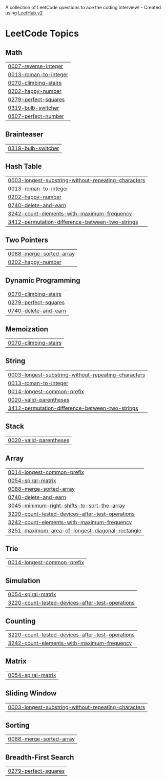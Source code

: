 A collection of LeetCode questions to ace the coding interview! - Created using [LeetHub v2](https://github.com/arunbhardwaj/LeetHub-2.0)
<!---LeetCode Topics Start-->
# LeetCode Topics
## Math
|  |
| ------- |
| [0007-reverse-integer](https://github.com/karan96108/LeetCode-Questions-Solution/tree/master/0007-reverse-integer) |
| [0013-roman-to-integer](https://github.com/karan96108/LeetCode-Questions-Solution/tree/master/0013-roman-to-integer) |
| [0070-climbing-stairs](https://github.com/karan96108/LeetCode-Questions-Solution/tree/master/0070-climbing-stairs) |
| [0202-happy-number](https://github.com/karan96108/LeetCode-Questions-Solution/tree/master/0202-happy-number) |
| [0279-perfect-squares](https://github.com/karan96108/LeetCode-Questions-Solution/tree/master/0279-perfect-squares) |
| [0319-bulb-switcher](https://github.com/karan96108/LeetCode-Questions-Solution/tree/master/0319-bulb-switcher) |
| [0507-perfect-number](https://github.com/karan96108/LeetCode-Questions-Solution/tree/master/0507-perfect-number) |
## Brainteaser
|  |
| ------- |
| [0319-bulb-switcher](https://github.com/karan96108/LeetCode-Questions-Solution/tree/master/0319-bulb-switcher) |
## Hash Table
|  |
| ------- |
| [0003-longest-substring-without-repeating-characters](https://github.com/karan96108/LeetCode-Questions-Solution/tree/master/0003-longest-substring-without-repeating-characters) |
| [0013-roman-to-integer](https://github.com/karan96108/LeetCode-Questions-Solution/tree/master/0013-roman-to-integer) |
| [0202-happy-number](https://github.com/karan96108/LeetCode-Questions-Solution/tree/master/0202-happy-number) |
| [0740-delete-and-earn](https://github.com/karan96108/LeetCode-Questions-Solution/tree/master/0740-delete-and-earn) |
| [3242-count-elements-with-maximum-frequency](https://github.com/karan96108/LeetCode-Questions-Solution/tree/master/3242-count-elements-with-maximum-frequency) |
| [3412-permutation-difference-between-two-strings](https://github.com/karan96108/LeetCode-Questions-Solution/tree/master/3412-permutation-difference-between-two-strings) |
## Two Pointers
|  |
| ------- |
| [0088-merge-sorted-array](https://github.com/karan96108/LeetCode-Questions-Solution/tree/master/0088-merge-sorted-array) |
| [0202-happy-number](https://github.com/karan96108/LeetCode-Questions-Solution/tree/master/0202-happy-number) |
## Dynamic Programming
|  |
| ------- |
| [0070-climbing-stairs](https://github.com/karan96108/LeetCode-Questions-Solution/tree/master/0070-climbing-stairs) |
| [0279-perfect-squares](https://github.com/karan96108/LeetCode-Questions-Solution/tree/master/0279-perfect-squares) |
| [0740-delete-and-earn](https://github.com/karan96108/LeetCode-Questions-Solution/tree/master/0740-delete-and-earn) |
## Memoization
|  |
| ------- |
| [0070-climbing-stairs](https://github.com/karan96108/LeetCode-Questions-Solution/tree/master/0070-climbing-stairs) |
## String
|  |
| ------- |
| [0003-longest-substring-without-repeating-characters](https://github.com/karan96108/LeetCode-Questions-Solution/tree/master/0003-longest-substring-without-repeating-characters) |
| [0013-roman-to-integer](https://github.com/karan96108/LeetCode-Questions-Solution/tree/master/0013-roman-to-integer) |
| [0014-longest-common-prefix](https://github.com/karan96108/LeetCode-Questions-Solution/tree/master/0014-longest-common-prefix) |
| [0020-valid-parentheses](https://github.com/karan96108/LeetCode-Questions-Solution/tree/master/0020-valid-parentheses) |
| [3412-permutation-difference-between-two-strings](https://github.com/karan96108/LeetCode-Questions-Solution/tree/master/3412-permutation-difference-between-two-strings) |
## Stack
|  |
| ------- |
| [0020-valid-parentheses](https://github.com/karan96108/LeetCode-Questions-Solution/tree/master/0020-valid-parentheses) |
## Array
|  |
| ------- |
| [0014-longest-common-prefix](https://github.com/karan96108/LeetCode-Questions-Solution/tree/master/0014-longest-common-prefix) |
| [0054-spiral-matrix](https://github.com/karan96108/LeetCode-Questions-Solution/tree/master/0054-spiral-matrix) |
| [0088-merge-sorted-array](https://github.com/karan96108/LeetCode-Questions-Solution/tree/master/0088-merge-sorted-array) |
| [0740-delete-and-earn](https://github.com/karan96108/LeetCode-Questions-Solution/tree/master/0740-delete-and-earn) |
| [3045-minimum-right-shifts-to-sort-the-array](https://github.com/karan96108/LeetCode-Questions-Solution/tree/master/3045-minimum-right-shifts-to-sort-the-array) |
| [3220-count-tested-devices-after-test-operations](https://github.com/karan96108/LeetCode-Questions-Solution/tree/master/3220-count-tested-devices-after-test-operations) |
| [3242-count-elements-with-maximum-frequency](https://github.com/karan96108/LeetCode-Questions-Solution/tree/master/3242-count-elements-with-maximum-frequency) |
| [3251-maximum-area-of-longest-diagonal-rectangle](https://github.com/karan96108/LeetCode-Questions-Solution/tree/master/3251-maximum-area-of-longest-diagonal-rectangle) |
## Trie
|  |
| ------- |
| [0014-longest-common-prefix](https://github.com/karan96108/LeetCode-Questions-Solution/tree/master/0014-longest-common-prefix) |
## Simulation
|  |
| ------- |
| [0054-spiral-matrix](https://github.com/karan96108/LeetCode-Questions-Solution/tree/master/0054-spiral-matrix) |
| [3220-count-tested-devices-after-test-operations](https://github.com/karan96108/LeetCode-Questions-Solution/tree/master/3220-count-tested-devices-after-test-operations) |
## Counting
|  |
| ------- |
| [3220-count-tested-devices-after-test-operations](https://github.com/karan96108/LeetCode-Questions-Solution/tree/master/3220-count-tested-devices-after-test-operations) |
| [3242-count-elements-with-maximum-frequency](https://github.com/karan96108/LeetCode-Questions-Solution/tree/master/3242-count-elements-with-maximum-frequency) |
## Matrix
|  |
| ------- |
| [0054-spiral-matrix](https://github.com/karan96108/LeetCode-Questions-Solution/tree/master/0054-spiral-matrix) |
## Sliding Window
|  |
| ------- |
| [0003-longest-substring-without-repeating-characters](https://github.com/karan96108/LeetCode-Questions-Solution/tree/master/0003-longest-substring-without-repeating-characters) |
## Sorting
|  |
| ------- |
| [0088-merge-sorted-array](https://github.com/karan96108/LeetCode-Questions-Solution/tree/master/0088-merge-sorted-array) |
## Breadth-First Search
|  |
| ------- |
| [0279-perfect-squares](https://github.com/karan96108/LeetCode-Questions-Solution/tree/master/0279-perfect-squares) |
<!---LeetCode Topics End-->